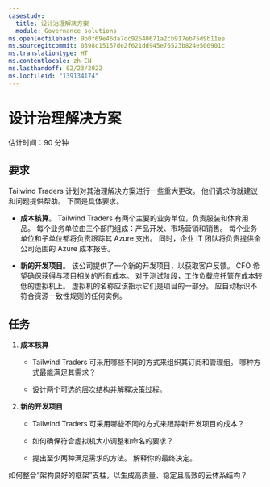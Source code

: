 ```yaml
---
casestudy:
  title: 设计治理解决方案
  module: Governance solutions
ms.openlocfilehash: 9b0f69e46da7cc92640671a2cb917eb75d9b11ee
ms.sourcegitcommit: 0398c15157de2f621dd945e76523b824e500901c
ms.translationtype: HT
ms.contentlocale: zh-CN
ms.lasthandoff: 02/23/2022
ms.locfileid: "139134174"
---
```

# <a name="design-a-governance-solution"></a>设计治理解决方案

估计时间：90 分钟

## <a name="requirements"></a>要求

Tailwind Traders 计划对其治理解决方案进行一些重大更改。 他们请求你就建议和问题提供帮助。 下面是具体要求。

* **成本核算**。 Tailwind Traders 有两个主要的业务单位，负责服装和体育用品。 每个业务单位由三个部门组成：产品开发、市场营销和销售。 每个业务单位和子单位都将负责跟踪其 Azure 支出。 同时，企业 IT 团队将负责提供全公司范围的 Azure 成本报告。

* **新的开发项目**。 该公司提供了一个新的开发项目，以获取客户反馈。 CFO 希望确保获得与项目相关的所有成本。 对于测试阶段，工作负载应托管在成本较低的虚拟机上。 虚拟机的名称应该指示它们是项目的一部分。 应自动标识不符合资源一致性规则的任何实例。

## <a name="tasks"></a>任务

1. **成本核算** 

    * Tailwind Traders 可采用哪些不同的方式来组织其订阅和管理组。 哪种方式最能满足其需求？ 

    * 设计两个可选的层次结构并解释决策过程。

2. **新的开发项目** 

    * Tailwind Traders 可采用哪些不同的方式来跟踪新开发项目的成本？

    * 如何确保符合虚拟机大小调整和命名的要求？ 

    * 提出至少两种满足需求的方法。 解释你的最终决定。 

如何整合“架构良好的框架”支柱，以生成高质量、稳定且高效的云体系结构？


